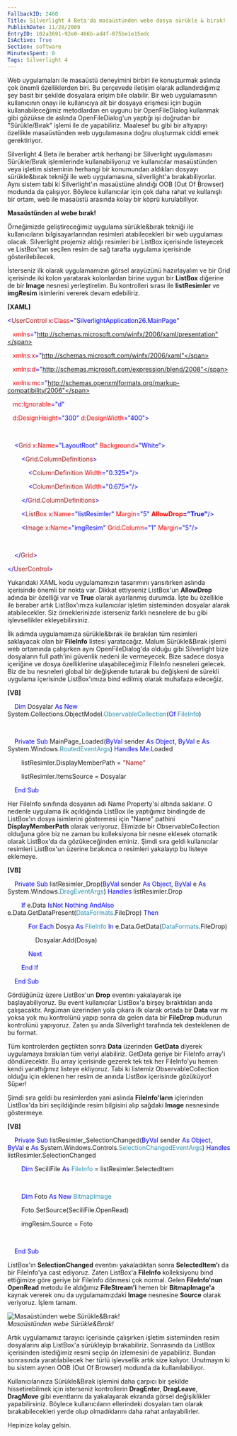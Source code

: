 ```yaml
---
FallbackID: 2460
Title: Silverlight 4 Beta'da masaüstünden webe dosya sürükle & bırak!
PublishDate: 11/28/2009
EntryID: 102a3691-92e0-466b-ad4f-075be1e15edc
IsActive: True
Section: software
MinutesSpent: 0
Tags: Silverlight 4
---
```

Web uygulamaları ile masaüstü deneyimini birbiri ile konuşturmak aslında
çok önemli özelliklerden biri. Bu çerçevede iletişim olarak
adlandırdığımız şey basit bir şekilde dosyalara erişim bile olabilir.
Bir web uygulamasının kullanıcının onayı ile kullanıcıya ait bir dosyaya
erişmesi için bugün kullanabileceğimiz metodlardan en uygunu bir
OpenFileDialog kullanmak gibi gözükse de aslında OpenFileDialog'un
yaptığı işi doğrudan bir "Sürükle/Bırak" işlemi ile de yapabiliriz.
Maalesef bu gibi bir altyapıyı özellikle masaüstünden web uygulamasına
doğru oluşturmak ciddi emek gerektiriyor.

Silverlight 4 Beta ile beraber artık herhangi bir Silverlight
uygulamasını Sürükle/Bırak işlemlerinde kullanabiliyoruz ve kullanıcılar
masaüstünden veya işletim sisteminin herhangi bir konumundan aldıkları
dosyayı sürükle&bırak tekniği ile web uygulamasına, silverlight'a
bırakabiliyorlar. Aynı sistem tabi ki Silverlight'ın masaüstüne alındığı
OOB (Out Of Browser) modunda da çalışıyor. Böylece kullanıcılar için çok
daha rahat ve kullanışlı bir ortam, web ile masaüstü arasında kolay bir
köprü kurulabiliyor.

**Masaüstünden al webe bırak!**

Örneğimizde geliştireceğimiz uygulama sürükle&bırak tekniği ile
kullanıcıların bilgisayarlarından resimleri atabilecekleri bir web
uygulaması olacak. Silverlight projemiz aldığı resimleri bir ListBox
içerisinde listeyecek ve ListBox'tan seçilen resim de sağ tarafta
uygulama içerisinde gösterilebilecek.

İsterseniz ilk olarak uygulamamızın görsel arayüzünü hazırlayalım ve bir
Grid içerisinde iki kolon yaratarak kolonlardan birine uygun bir
**ListBox** diğerine de bir **Image** nesnesi yerleştirelim. Bu
kontrolleri sırası ile **listResimler** ve **imgResim** isimlerini
vererek devam edebiliriz.

**[XAML]**

<span style="color: blue;">\<</span><span
style="color: #a31515;">UserControl</span><span style="color: red;">
x</span><span style="color: blue;">:</span><span
style="color: red;">Class</span><span
style="color: blue;">="SilverlightApplication26.MainPage"</span>

   <span style="color: red;"> xmlns</span><span
style="color: blue;">="http://schemas.microsoft.com/winfx/2006/xaml/presentation"</span>

   <span style="color: red;"> xmlns</span><span
style="color: blue;">:</span><span style="color: red;">x</span><span
style="color: blue;">="http://schemas.microsoft.com/winfx/2006/xaml"</span>

   <span style="color: red;"> xmlns</span><span
style="color: blue;">:</span><span style="color: red;">d</span><span
style="color: blue;">="http://schemas.microsoft.com/expression/blend/2008"</span>

   <span style="color: red;"> xmlns</span><span
style="color: blue;">:</span><span style="color: red;">mc</span><span
style="color: blue;">="http://schemas.openxmlformats.org/markup-compatibility/2006"</span>

   <span style="color: red;"> mc</span><span
style="color: blue;">:</span><span
style="color: red;">Ignorable</span><span
style="color: blue;">="d"</span>

   <span style="color: red;"> d</span><span
style="color: blue;">:</span><span
style="color: red;">DesignHeight</span><span
style="color: blue;">="300"</span><span style="color: red;">
d</span><span style="color: blue;">:</span><span
style="color: red;">DesignWidth</span><span
style="color: blue;">="400"\></span>

 

<span style="color: #a31515;">    </span><span
style="color: blue;">\<</span><span
style="color: #a31515;">Grid</span><span style="color: red;">
x</span><span style="color: blue;">:</span><span
style="color: red;">Name</span><span
style="color: blue;">="LayoutRoot"</span><span style="color: red;">
Background</span><span style="color: blue;">="White"\></span>

<span style="color: #a31515;">        </span><span
style="color: blue;">\<</span><span
style="color: #a31515;">Grid.ColumnDefinitions</span><span
style="color: blue;">\></span>

<span style="color: #a31515;">            </span><span
style="color: blue;">\<</span><span
style="color: #a31515;">ColumnDefinition</span><span
style="color: red;"> Width</span><span
style="color: blue;">="0.325\*"/\></span>

<span style="color: #a31515;">            </span><span
style="color: blue;">\<</span><span
style="color: #a31515;">ColumnDefinition</span><span
style="color: red;"> Width</span><span
style="color: blue;">="0.675\*"/\></span>

<span style="color: #a31515;">        </span><span
style="color: blue;">\</</span><span
style="color: #a31515;">Grid.ColumnDefinitions</span><span
style="color: blue;">\></span>

<span style="color: #a31515;">        </span><span
style="color: blue;">\<</span><span
style="color: #a31515;">ListBox</span><span style="color: red;">
x</span><span style="color: blue;">:</span><span
style="color: red;">Name</span><span
style="color: blue;">="listResimler"</span><span style="color: red;">
Margin</span><span style="color: blue;">="5"</span><span
style="color: red;"> **AllowDrop**</span><span
style="color: blue;">**="True"**/\></span>

<span style="color: #a31515;">        </span><span
style="color: blue;">\<</span><span
style="color: #a31515;">Image</span><span style="color: red;">
x</span><span style="color: blue;">:</span><span
style="color: red;">Name</span><span
style="color: blue;">="imgResim"</span><span style="color: red;">
Grid.Column</span><span style="color: blue;">="1"</span><span
style="color: red;"> Margin</span><span
style="color: blue;">="5"/\></span>

 

<span style="color: #a31515;">    </span><span
style="color: blue;">\</</span><span
style="color: #a31515;">Grid</span><span style="color: blue;">\></span>

<span style="color: blue;">\</</span><span
style="color: #a31515;">UserControl</span><span
style="color: blue;">\></span>

Yukarıdaki XAML kodu uygulamamızın tasarımını yansıtırken aslında
içerisinde önemli bir nokta var. Dikkat ettiyseniz ListBox'un
**AllowDrop** adında bir özelliği var ve **True** olarak ayarlanmış
durumda. İşte bu özellikle ile beraber artık ListBox'ımıza kullanıcılar
işletim sisteminden dosyalar alarak atabilecekler. Siz örneklerinizde
isterseniz farklı nesnelere de bu gibi işlevsellikler ekleyebilirsiniz.

İlk adımda uygulamamıza sürükle&bırak ile bırakılan tüm resimleri
saklayacak olan bir **FileInfo** listesi yaratacağız. Malum
Sürükle&Bırak işlemi web ortamında çalışırken aynı OpenFileDialog'da
olduğu gibi Silverlight bize dosyaların full path'ini güvenlik nedeni
ile vermeyecek. Bize sadece dosya içeriğine ve dosya özelliklerine
ulaşabileceğimiz FileInfo nesneleri gelecek. Biz de bu nesneleri global
bir değişkende tutarak bu değişkeni de sürekli uygulama içerisinde
ListBox'ımıza bind edilmiş olarak muhafaza edeceğiz.

**[VB]**

    <span style="color: blue;">Dim</span> Dosyalar <span
style="color: blue;">As</span> <span style="color: blue;">New</span>
System.Collections.ObjectModel.<span
style="color: #2b91af;">ObservableCollection</span>(<span
style="color: blue;">Of</span> <span
style="color: #2b91af;">FileInfo</span>)

 

    <span style="color: blue;">Private</span> <span
style="color: blue;">Sub</span> MainPage\_Loaded(<span
style="color: blue;">ByVal</span> sender <span
style="color: blue;">As</span> <span style="color: blue;">Object</span>,
<span style="color: blue;">ByVal</span> e <span
style="color: blue;">As</span> System.Windows.<span
style="color: #2b91af;">RoutedEventArgs</span>) <span
style="color: blue;">Handles</span> <span
style="color: blue;">Me</span>.Loaded

        listResimler.DisplayMemberPath = <span
style="color: #a31515;">"Name"</span>

        listResimler.ItemsSource = Dosyalar

    <span style="color: blue;">End</span> <span
style="color: blue;">Sub</span>

Her FileInfo sınıfında dosyanın adı Name Property'si altında saklanır. O
nedenle uygulama ilk açıldığında ListBox ile yaptığımız bindingde de
ListBox'ın dosya isimlerini göstermesi için "Name" pathini
**DisplayMemberPath** olarak veriyoruz. Elimizde bir
ObservableCollection olduğuna göre biz ne zaman bu kolleksiyona bir
nesne eklesek otomatik olarak ListBox'da da gözükeceğinden eminiz. Şimdi
sıra geldi kullanıcılar resimleri ListBox'un üzerine bırakınca o
resimleri yakalayıp bu listeye eklemeye.

**[VB]**

    <span style="color: blue;">Private</span> <span
style="color: blue;">Sub</span> listResimler\_Drop(<span
style="color: blue;">ByVal</span> sender <span
style="color: blue;">As</span> <span style="color: blue;">Object</span>,
<span style="color: blue;">ByVal</span> e <span
style="color: blue;">As</span> System.Windows.<span
style="color: #2b91af;">DragEventArgs</span>) <span
style="color: blue;">Handles</span> listResimler.Drop

        <span style="color: blue;">If</span> e.Data <span
style="color: blue;">IsNot</span> <span
style="color: blue;">Nothing</span> <span
style="color: blue;">AndAlso</span> e.Data.GetDataPresent(<span
style="color: #2b91af;">DataFormats</span>.FileDrop) <span
style="color: blue;">Then</span>

            <span style="color: blue;">For</span> <span
style="color: blue;">Each</span> Dosya <span
style="color: blue;">As</span> <span
style="color: #2b91af;">FileInfo</span> <span
style="color: blue;">In</span> e.Data.GetData(<span
style="color: #2b91af;">DataFormats</span>.FileDrop)

                Dosyalar.Add(Dosya)

            <span style="color: blue;">Next</span>

        <span style="color: blue;">End</span> <span
style="color: blue;">If</span>

    <span style="color: blue;">End</span> <span
style="color: blue;">Sub</span>

Gördüğünüz üzere ListBox'un **Drop** eventını yakalayarak işe
başlayabiliyoruz. Bu event kullanıcılar ListBox'a birşey bıraktıkları
anda çalışacaktır. Argüman üzerinden yola çıkara ilk olarak ortada bir
**Data** var mı yoksa yok mu kontrolünü yapıp sonra da gelen data bir
**FileDrop** mudurun kontrolünü yapıyoruz. Zaten şu anda Silverlight
tarafında tek desteklenen de bu format.

Tüm kontrolerden geçtikten sonra **Data** üzerinden **GetData** diyerek
uygulamaya bırakılan tüm veriyi alabiliriz. GetData geriye bir FileInfo
array'i döndürecektir. Bu array içerisinde gezerek tek tek her
FileInfo'yu hemen kendi yarattığımız listeye ekliyoruz. Tabi ki listemiz
ObservableCollection olduğu için eklenen her resim de anında ListBox
içerisinde gözüküyor! Süper!

Şimdi sıra geldi bu resimlerden yani aslında **FileInfo'ların**
içlerinden ListBox'da biri seçildiğinde resim bilgisini alıp sağdaki
**Image** nesnesinde göstermeye.

**[VB]**

    <span style="color: blue;">Private</span> <span
style="color: blue;">Sub</span> listResimler\_SelectionChanged(<span
style="color: blue;">ByVal</span> sender <span
style="color: blue;">As</span> <span style="color: blue;">Object</span>,
<span style="color: blue;">ByVal</span> e <span
style="color: blue;">As</span> System.Windows.Controls.<span
style="color: #2b91af;">SelectionChangedEventArgs</span>) <span
style="color: blue;">Handles</span> listResimler.SelectionChanged

        <span style="color: blue;">Dim</span> SeciliFile <span
style="color: blue;">As</span> <span
style="color: #2b91af;">FileInfo</span> = listResimler.SelectedItem

 

        <span style="color: blue;">Dim</span> Foto <span
style="color: blue;">As</span> <span style="color: blue;">New</span>
<span style="color: #2b91af;">BitmapImage</span>

        Foto.SetSource(SeciliFile.OpenRead)

        imgResim.Source = Foto

 

    <span style="color: blue;">End</span> <span
style="color: blue;">Sub</span>

ListBox'ın **SelectionChanged** eventını yakaladıktan sonra
**SelectedItem'ı** da bir FileInfo'ya cast ediyoruz. Zaten ListBox'a
**FileInfo** kolleksiyonu bind ettiğimize göre geriye bir FileInfo
dönmesi çok normal. Gelen **FileInfo'nun** **OpenRead** metodu ile
aldığımız **FileStream'i** hemen bir **BitmapImage'a** kaynak vererek
onu da uygulamamızdaki **Image** nesnesine **Source** olarak veriyoruz.
İşlem tamam.

![Masaüstünden webe
Sürükle&Bırak!](http://cdn.daron.yondem.com/assets/2460/27112009_1.jpg)\
*Masaüstünden webe Sürükle&Bırak!*

Artık uygulamamız tarayıcı içerisinde çalışırken işletim sisteminden
resim dosyalarını alıp ListBox'a sürükleyip bırakabiliriz. Sonrasında da
ListBox içerisinden istediğimiz resmi seçiip ön izlemesini de
yapabiliriz. Bundan sonrasında yaratılabilecek her türlü işlevsellik
artık size kalıyor. Unutmayın ki bu sistem aynen OOB (Out Of Browser)
modunda da kullanılabiliyor.

Kullanıcılarınıza Sürükle&Bırak işlemini daha çarpıcı bir şekilde
hissetirebilmek için isterseniz kontrollerin **DragEnter**,
**DragLeave**, **DragMove** gibi eventlarını da yakalayarak ekranda
görsel değişiklikler yapabilirsiniz. Böylece kullanıcıların ellerindeki
dosyaları tam olarak bırakabilecekleri yerde olup olmadıklarını daha
rahat anlayabilirler.

Hepinize kolay gelsin.


